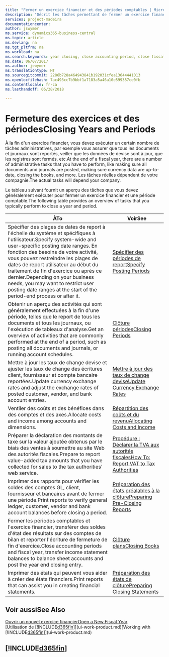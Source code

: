 ```yaml
---
title: "Fermer un exercice financier et des périodes comptables | Microsoft Docs"
description: "Décrit les tâches permettant de fermer un exercice financier ou une période comptable, par exemple, en vérifiant que les documents et les journaux sont reportés et en vérifiant les soldes bancaires."
services: project-madeira
documentationcenter: 
author: jswymer
ms.service: dynamics365-business-central
ms.topic: article
ms.devlang: na
ms.tgt_pltfrm: na
ms.workload: na
ms.search.keywords: year closing, close accounting period, close fiscal year, bank account detailed trial balance
ms.date: 06/07/2017
ms.author: jswymer
ms.translationtype: HT
ms.sourcegitcommit: 2286b728a464943841b192031cfea13644441013
ms.openlocfilehash: 7ac493cc7b9bbf1a7183a5a46a10e599357ce0fb
ms.contentlocale: fr-ca
ms.lasthandoff: 06/28/2018

---
```

# <a name="closing-years-and-periods"></a><span data-ttu-id="13e32-103">Fermeture des exercices et des périodes</span><span class="sxs-lookup"><span data-stu-id="13e32-103">Closing Years and Periods</span></span>
<span data-ttu-id="13e32-104">À la fin d'un exercice financier, vous devez exécuter un certain nombre de tâches administratives, par exemple vous assurer que tous les documents et journaux sont reportés, veiller que les données de devise sont à jour, que les registres sont fermés, etc.</span><span class="sxs-lookup"><span data-stu-id="13e32-104">At the end of a fiscal year, there are a number of administrative tasks that you have to perform, like making sure all documents and journals are posted, making sure currency data are up-to-date, closing the books, and more.</span></span> <span data-ttu-id="13e32-105">Les tâches réelles dépendent de votre compagnie.</span><span class="sxs-lookup"><span data-stu-id="13e32-105">The actual tasks will depend your company.</span></span>

<span data-ttu-id="13e32-106">Le tableau suivant fournit un aperçu des tâches que vous devez généralement exécuter pour fermer un exercice financier et une période comptable.</span><span class="sxs-lookup"><span data-stu-id="13e32-106">The following table provides an overview of tasks that you typically perform to close a year and period.</span></span>

| <span data-ttu-id="13e32-107">À</span><span class="sxs-lookup"><span data-stu-id="13e32-107">To</span></span> | <span data-ttu-id="13e32-108">Voir</span><span class="sxs-lookup"><span data-stu-id="13e32-108">See</span></span> |
| --- | --- |
| <span data-ttu-id="13e32-109">Spécifier des plages de dates de report à l'échelle du système et spécifiques à l'utilisateur.</span><span class="sxs-lookup"><span data-stu-id="13e32-109">Specify system-wide and user-specific posting date ranges.</span></span> <span data-ttu-id="13e32-110">En fonction des besoins de votre activité, vous pouvez restreindre les plages de dates de report utilisateur au début du traitement de fin d'exercice ou après ce dernier.</span><span class="sxs-lookup"><span data-stu-id="13e32-110">Depending on your business needs, you may want to restrict user posting date ranges at the start of the period-end process or after it.</span></span> |[<span data-ttu-id="13e32-111">Spécifier des périodes de report</span><span class="sxs-lookup"><span data-stu-id="13e32-111">Specify Posting Periods</span></span>](finance-how-specify-posting-periods.md) |
| <span data-ttu-id="13e32-112">Obtenir un aperçu des activités qui sont généralement effectuées à la fin d'une période, telles que le report de tous les documents et tous les journaux, ou l'exécution de tableaux d'analyse.</span><span class="sxs-lookup"><span data-stu-id="13e32-112">Get an overview of activities that are commonly performed at the end of a period, such as posting all documents and journals, or running account schedules.</span></span> |[<span data-ttu-id="13e32-113">Clôture périodes</span><span class="sxs-lookup"><span data-stu-id="13e32-113">Closing Periods</span></span>](year-how-complete-period-end-processes.md) |
| <span data-ttu-id="13e32-114">Mettre à jour les taux de change devise et ajuster les taux de change des écritures client, fournisseur et compte bancaire reportées.</span><span class="sxs-lookup"><span data-stu-id="13e32-114">Update currency exchange rates and adjust the exchange rates of posted customer, vendor, and bank account entries.</span></span> |[<span data-ttu-id="13e32-115">Mettre à jour des taux de change devise</span><span class="sxs-lookup"><span data-stu-id="13e32-115">Update Currency Exchange Rates</span></span>](finance-how-update-currencies.md) |
| <span data-ttu-id="13e32-116">Ventiler des coûts et des bénéfices dans des comptes et des axes.</span><span class="sxs-lookup"><span data-stu-id="13e32-116">Allocate costs and income among accounts and dimensions.</span></span> |[<span data-ttu-id="13e32-117">Répartition des coûts et du revenu</span><span class="sxs-lookup"><span data-stu-id="13e32-117">Allocating Costs and Income</span></span>](year-allocate-costs-income.md) |
| <span data-ttu-id="13e32-118">Préparer la déclaration des montants de taxe sur la valeur ajoutée obtenus par le biais des ventes à soumettre au site Web des autorités fiscales.</span><span class="sxs-lookup"><span data-stu-id="13e32-118">Prepare to report value-added tax amounts that you have collected for sales to the tax authorities' web service.</span></span> |[<span data-ttu-id="13e32-119">Procédure : Déclarer la TVA aux autorités fiscales</span><span class="sxs-lookup"><span data-stu-id="13e32-119">How To: Report VAT to Tax Authorities</span></span>](finance-how-report-vat.md)|
| <span data-ttu-id="13e32-120">Imprimer des rapports pour vérifier les soldes des comptes GL, client, fournisseur et bancaires avant de fermer une période.</span><span class="sxs-lookup"><span data-stu-id="13e32-120">Print reports to verify general ledger, customer, vendor and bank account balances before closing a period.</span></span> |[<span data-ttu-id="13e32-121">Préparation des états préalables à la clôture</span><span class="sxs-lookup"><span data-stu-id="13e32-121">Preparing Pre-Closing Reports</span></span>](year-prepare-preclose-reports.md) |
| <span data-ttu-id="13e32-122">Fermer les périodes comptables et l'exercice financier, transférer des soldes d'état des résultats sur des comptes de bilan et reporter l'écriture de fermeture de fin d'exercice.</span><span class="sxs-lookup"><span data-stu-id="13e32-122">Close accounting periods and fiscal year, transfer income statement balances to balance sheet accounts and post the year end closing entry.</span></span> |[<span data-ttu-id="13e32-123">Clôture plans</span><span class="sxs-lookup"><span data-stu-id="13e32-123">Closing Books</span></span>](year-close-books.md) |
| <span data-ttu-id="13e32-124">Imprimer des états qui peuvent vous aider à créer des états financiers.</span><span class="sxs-lookup"><span data-stu-id="13e32-124">Print reports that can assist you in creating financial statements.</span></span> |[<span data-ttu-id="13e32-125">Préparation des états de clôture</span><span class="sxs-lookup"><span data-stu-id="13e32-125">Preparing Closing Statements</span></span>](year-prepare-close-statement.md) |

## <a name="see-also"></a><span data-ttu-id="13e32-126">Voir aussi</span><span class="sxs-lookup"><span data-stu-id="13e32-126">See Also</span></span>
[<span data-ttu-id="13e32-127">Ouvrir un nouvel exercice financier</span><span class="sxs-lookup"><span data-stu-id="13e32-127">Open a New Fiscal Year</span></span>](finance-how-open-new-fiscal-year.md)  
<span data-ttu-id="13e32-128">[Utilisation de [!INCLUDE[d365fin](includes/d365fin_md.md)]](ui-work-product.md)</span><span class="sxs-lookup"><span data-stu-id="13e32-128">[Working with [!INCLUDE[d365fin](includes/d365fin_md.md)]](ui-work-product.md)</span></span>

## [!INCLUDE[d365fin](includes/free_trial_md.md)]  
 

